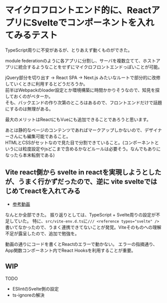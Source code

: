 # マイクロフロントエンド的に、ReactアプリにSvelteでコンポーネントを入れてみるテスト

TypeScript周りに不安があるが、とりあえず動くものができた。

module federationのように各アプリに分割し、サーバを複数立てて、ホストアプリに統合するようなことをせずにマイクロフロントエンドっぽいことが可能。

jQuery部分を切り出す -> React SPA -> Next.js みたいなルートで部分的に改修していくときに利用するとどうだろうか。  
前半はWebpackのloader設定とか環境構築に時間かかりそうなので、知見を探しておくのがベターか。  
そも、バックエンドの作り次第のところはあるので、フロントエンドだけで話題にするのは無理がある。

最大のメリットはReactにもVueにも追加できることであろうと思います。

あとは静的なページのコンテンツであればマークアップしかないので、デザイナーさんにも編集可能であること。  
HTMLとCSSがセットなので見た目で分割できていること。(コンポーネントというには粒度設定やjsどこまで含めるかなどルールは必要そう。なんでもありになったら本末転倒である)

## Vite react側から svelte in reactを実現しようとしたが、うまく行かずだったので、逆に vite svelteではじめてreactを入れてみる

- [参考動画](https://www.youtube.com/watch?v=FrusJNycQvk)

なんとか全部できた。
振り返りとしては、TypeScript + Svelte周りの設定が不足していた。
特に、`src/vite-env.d.ts`に`/// <reference types="svelte" />`書いてなかったので、うまく連携できてないことが発覚。Viteそのものへの理解不足が露呈したので、追加で勉強を。

動画の通りにコードを書くとReactのエラーで動かない。
エラーの指摘通り、App関数コンポーネント内でReact Hooksを利用することが重要。

## WIP

TODO

- ESlintのSvelte側の設定
- ts-ignoreの解決
